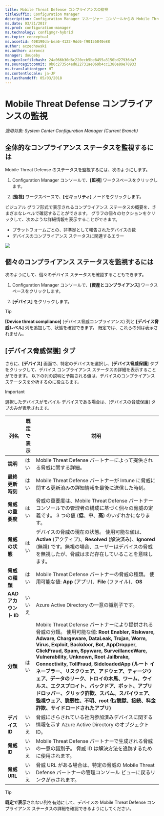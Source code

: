 ```yaml
---
title: Mobile Threat Defense コンプライアンスの監視
titleSuffix: Configuration Manager
description: Configuration Manager マネージャー コンソールからの Mobile Threat Defense パートナー コンプライアンス ステータスの監視
ms.date: 03/21/2017
ms.prod: configuration-manager
ms.technology: configmgr-hybrid
ms.topic: conceptual
ms.assetid: 408190da-bea6-4122-9dd6-f90155040e88
author: aczechowski
ms.author: aaroncz
manager: dougeby
ms.openlocfilehash: 24a066b30d6c220ecb5be8455a3150bd27936da7
ms.sourcegitcommit: 0b0c2735c4ed822731ae069b4cc1380e89e78933
ms.translationtype: HT
ms.contentlocale: ja-JP
ms.lasthandoff: 05/03/2018
---
```

# <a name="monitor-mobile-threat-defense-compliance"></a>**Mobile Threat Defense コンプライアンスの監視**

*適用対象: System Center Configuration Manager (Current Branch)*

## <a name="to-monitor-the-overall-compliance-status"></a>全体的なコンプライアンス ステータスを監視するには

Mobile Threat Defense のステータスを監視するには、次のようにします。

1.  Configuration Manager コンソールで、**[監視]** ワークスペースをクリックします。

2.  **[監視]** ワークスペースで、**[セキュリティ]** ノードをクリックします。

ビジュアル グラフ形式で表示されるコンプライアンス ステータスの概要を、さまざまなレベルで確認することができます。 グラフの個々のセクションをクリックして、次のような詳細情報を表示することができます。 

- プラットフォームごとの、非準拠として報告されたデバイスの数
- デバイスのコンプライアンス ステータスに関連するエラー

![](http://i.imgur.com/bmPsiWk.png)

## <a name="to-monitor-the-individual-compliance-status"></a>個々のコンプライアンス ステータスを監視するには

次のようにして、個々のデバイス ステータスを確認することもできます。

1.  Configuration Manager コンソールで、**[資産とコンプライアンス]** ワークスペースをクリックします。

2.  **[デバイス]** をクリックします。

> [!TIP] 
> **[Device threat compliance]** (デバイス脅威コンプライアンス) 列と **[デバイス脅威レベル]** 列を追加して、状態を確認できます。 既定では、これらの列は表示されません。

## <a name="device-threat-protection-tab"></a>[デバイス脅威保護] タブ

さらに、**[デバイス]** 画面で、特定のデバイスを選択し、**[デバイス脅威保護]** タブをクリックして、デバイス コンプライアンス ステータスの詳細を表示することができます。 以下の列の説明と予期される値は、デバイスのコンプライアンス ステータスを分析するのに役立ちます。

> [!IMPORTANT] 
> 選択したデバイスがモバイル デバイスである場合は、[デバイスの脅威保護] タブのみが表示されます。

|列名|既定で表示|説明| 
|-|-|-|
|**説明**| はい | Mobile Threat Defense パートナーによって提供される脅威に関する詳細。 |
|**最終更新時刻**| はい | Mobile Threat Defense パートナーが Intune に脅威に関する更新済みの詳細情報を最後に送信した時刻。 |
|**脅威の重要度**| はい | 脅威の重要度は、Mobile Threat Defense パートナー コンソールでの管理者の構成に基づく個々の脅威の定義です。 3 つの値 (**低**、**中**、**高**) のいずれかになります。 |
|**脅威の状態**| はい | デバイスの脅威の現在の状態。 使用可能な値は、**Active** (アクティブ)、**Resolved** (解決済み)、**Ignored** (無視) です。無視の場合、ユーザーはデバイスの脅威を無視したが、脅威はまだ存在していることを意味します。 |
|**脅威の種類**| はい | Mobile Threat Defense パートナーの脅威の種類。 使用可能な値: **App** (アプリ)、**File** (ファイル)、**OS** |
|**AAD アカウント ID**| いいえ | Azure Active Directory の一意の識別子です。 |
|**分類**| はい | Mobile Threat Defense パートナーにより提供される脅威の分類。 使用可能な値: **Root Enabler, Riskware, Adware, Chargeware, DataLeak, Trojan, Worm, Virus, Exploit, Backdoor, Bot, AppDropper, ClickFraud, Spam, Spyware, SurveillanceWare, Vulnerability, Unknown, Root Jailbrake, Connectivity, TollFraud, SideloadedApp (ルート イネーブラー、リスクウェア、アドウェア、チャージウェア、データのリーク、トロイの木馬、ワーム、ウイルス、エクスプロイト、バックドア、ボット、アプリ ドロッパー、クリック詐欺、スパム、スパイウェア、監視ウェア、脆弱性、不明、root 化/脱獄、接続、料金詐欺、サイドロードされたアプリ)** |
|**デバイス ID**| いいえ | 脅威にさらされている社内参加済みデバイスに関する情報を示す Azure Active Directory のオブジェクト ID。 |
|**脅威 ID**| いいえ | Mobile Threat Defense パートナーで生成される脅威の一意の識別子。 脅威 ID は解決方法を追跡するために使用されます。 |
|**脅威 URL**| いいえ | 脅威 URL がある場合は、特定の脅威の Mobile Threat Defense パートナーの管理コンソール ビューに戻るリンクが示されます。 |

> [!TIP] 
> **既定で表示**されない列を有効にして、デバイスの Mobile Threat Defense コンプライアンス ステータスの詳細を確認できるようにしてください。
